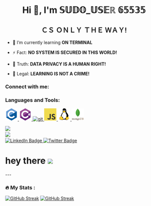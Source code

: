 <h1 align="center">Hi 👋, I'm 𝕊𝕌𝔻𝕆_𝕌𝕊𝔼ℝ 𝟞𝟝𝟝𝟛𝟝</h1>
<h2 align="center">ＣＳ ＯＮＬＹ ＴＨＥ ＷＡＹ!</h2>

- 🌱 I’m currently learning **ON TERMINAL**

- ⚡ Fact: **NO SYSTEM IS SECURED IN THIS WORLD!**

- 📝 Truth: **DATA PRIVACY IS A HUMAN RIGHT!**

- 💬 Legal: **LEARNING IS NOT A CRIME!**

<h3 align="left">Connect with me:</h3>
<p align="left">
</p>

<h3 align="left">Languages and Tools:</h3>
<p align="left"> <a href="https://www.cprogramming.com/" target="_blank" rel="noreferrer"> <img src="https://raw.githubusercontent.com/devicons/devicon/master/icons/c/c-original.svg" alt="c" width="40" height="40"/> </a> <a href="https://www.w3schools.com/cs/" target="_blank" rel="noreferrer"> <img src="https://raw.githubusercontent.com/devicons/devicon/master/icons/csharp/csharp-original.svg" alt="csharp" width="40" height="40"/> </a> <a href="https://git-scm.com/" target="_blank" rel="noreferrer"> <img src="https://www.vectorlogo.zone/logos/git-scm/git-scm-icon.svg" alt="git" width="40" height="40"/> </a> <a href="https://developer.mozilla.org/en-US/docs/Web/JavaScript" target="_blank" rel="noreferrer"> <img src="https://raw.githubusercontent.com/devicons/devicon/master/icons/javascript/javascript-original.svg" alt="javascript" width="40" height="40"/> </a> <a href="https://www.linux.org/" target="_blank" rel="noreferrer"> <img src="https://raw.githubusercontent.com/devicons/devicon/master/icons/linux/linux-original.svg" alt="linux" width="40" height="40"/> </a> <a href="https://www.mongodb.com/" target="_blank" rel="noreferrer"> <img src="https://raw.githubusercontent.com/devicons/devicon/master/icons/mongodb/mongodb-original-wordmark.svg" alt="mongodb" width="40" height="40"/> </a> </p>
<div id="header" align="left">
<img src="https://media.giphy.com/media/v1.Y2lkPTc5MGI3NjExeXk2MWw2M3o5azRwd2QzbGx5NWdycnVkdjVld3Fqcm5xa2NhYXZlYiZlcD12MV9pbnRlcm5hbF9naWZfYnlfaWQmY3Q9Zw/60s1Es4wj9GQaF2UyH/giphy.gif"/>
</div>

<div id="badges">
  <img src=https://img.shields.io/badge/𝙽𝙸𝚃𝚁𝙾_2.0-green"/>
</div>
<div id="badges">
  <a href="your-linkedin-URL">
    <img src="https://img.shields.io/badge/LinkedIn-blue?style=for-the-badge&logo=linkedin&logoColor=white" alt="LinkedIn Badge"/>
  </a>
<a href="your-twitter-URL">
    <img src="https://img.shields.io/badge/Twitter-blue?style=for-the-badge&logo=twitter&logoColor=white" alt="Twitter Badge"/>
  </a>
<h1>
  hey there
  <img src="https://media.giphy.com/media/hvRJCLFzcasrR4ia7z/giphy.gif" width="30px"/>
</h1>
  ---

### :fire: My Stats :
[![GitHub Streak](http://github-readme-streak-stats.herokuapp.com?user=your-github-username&theme=dark&background=000000)](https://git.io/streak-stats)
[![GitHub Streak](http://github-readme-streak-stats.herokuapp.com?user=your-github-username&theme=dark&background=000000)](https://git.io/streak-stats)

